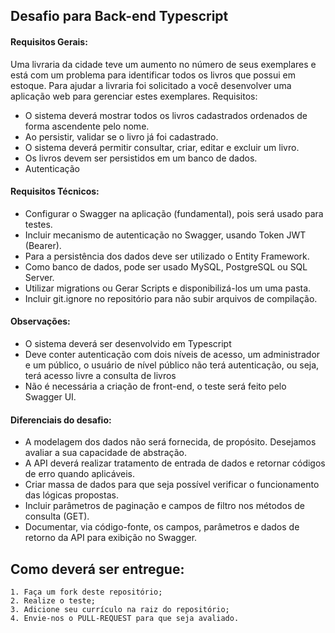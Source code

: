 ## Desafio para Back-end Typescript

#### Requisitos Gerais:

Uma livraria da cidade teve um aumento no número de seus exemplares e está com um problema para identificar todos os livros que possui em estoque. 
Para ajudar a livraria foi solicitado a você desenvolver uma aplicação web para gerenciar estes exemplares. Requisitos:


* O sistema deverá mostrar todos os livros cadastrados ordenados de forma ascendente pelo nome.
* Ao persistir, validar se o livro já foi cadastrado.
* O sistema deverá permitir consultar, criar, editar e excluir um livro.
* Os livros devem ser persistidos em um banco de dados.
* Autenticação

#### Requisitos Técnicos:

* Configurar o Swagger na aplicação (fundamental), pois será usado para testes.
* Incluir mecanismo de autenticação no Swagger, usando Token JWT (Bearer).
* Para a persistência dos dados deve ser utilizado o Entity Framework.
* Como banco de dados, pode ser usado MySQL, PostgreSQL ou SQL Server.
* Utilizar migrations ou Gerar Scripts e disponibilizá-los um uma pasta.
* Incluir git.ignore no repositório para não subir arquivos de compilação.


#### Observações:
* O sistema deverá ser desenvolvido em Typescript	
* Deve conter autenticação com dois níveis de acesso, um administrador e um público, o usuário de nível 
	público não terá autenticação, ou seja, terá acesso livre a consulta de livros
* Não é necessária a criação de front-end, o teste será feito pelo Swagger UI.

#### Diferenciais do desafio:
* A modelagem dos dados não será fornecida, de propósito. Desejamos avaliar a sua capacidade de abstração.
* A API deverá realizar tratamento de entrada de dados e retornar códigos de erro quando aplicáveis.
* Criar massa de dados para que seja possível verificar o funcionamento das lógicas propostas.
* Incluir parâmetros de paginação e campos de filtro nos métodos de consulta (GET).
* Documentar, via código-fonte, os campos, parâmetros e dados de retorno da API para exibição no Swagger.


## Como deverá ser entregue:

    1. Faça um fork deste repositório;
    2. Realize o teste;
    3. Adicione seu currículo na raiz do repositório;
    4. Envie-nos o PULL-REQUEST para que seja avaliado.

